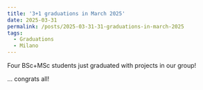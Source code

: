 ```yaml
---
title: '3+1 graduations in March 2025'
date: 2025-03-31
permalink: /posts/2025-03-31-31-graduations-in-march-2025
tags:
  - Graduations
  - Milano
---
```


Four BSc+MSc students just graduated with projects in our group!

… congrats all!

